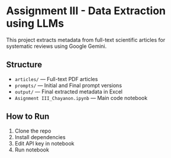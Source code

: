 # Assignment III - Data Extraction using LLMs

This project extracts metadata from full-text scientific articles for systematic reviews using Google Gemini.

## Structure
- `articles/` — Full-text PDF articles
- `prompts/` — Initial and Final prompt versions
- `output/` — Final extracted metadata in Excel
- `Asignment III_Chayanon.ipynb` — Main code notebook

## How to Run
1. Clone the repo
2. Install dependencies
3. Edit API key in notebook
4. Run notebook
